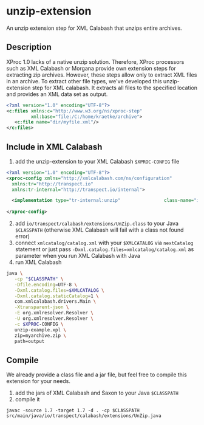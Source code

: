 # unzip-extension

An unzip extension step for XML Calabash that unzips entire archives.

## Description 

XProc 1.0 lacks of a native unzip solution. Therefore, XProc processors such as 
XML Calabash or Morgana provide own extension steps for extracting zip archives. 
However, these steps allow only to extract XML files in an archive. To extract other 
file types, we've developed this unzip-extension step for XML calabash. It extracts 
all files to the specified location and provides an XML data set as output.

```xml
<?xml version="1.0" encoding="UTF-8"?>
<c:files xmlns:c="http://www.w3.org/ns/xproc-step"
         xml:base="file:/C:/home/kraetke/archive">
   <c:file name="dir/myfile.xml"/>
</c:files>
```

## Include in XML Calabash

1. add the unzip-extension to your XML Calabash `$XPROC-CONFIG` file
```xml
<?xml version="1.0" encoding="UTF-8"?>
<xproc-config xmlns="http://xmlcalabash.com/ns/configuration"
  xmlns:tr="http://transpect.io"
  xmlns:tr-internal="http://transpect.io/internal">

  <implementation type="tr-internal:unzip"                class-name="io.transpect.calabash.extensions.UnZip"/>
  
</xproc-config>
```
2. add `io/transpect/calabash/extensions/UnZip.class` to your Java `$CLASSPATH` (otherwise XML Calabash will fail with a class not found error)
3. connect `xmlcatalog/catalog.xml` with your `$XMLCATALOG` via `nextCatalog` statement or just pass 
`-Dxml.catalog.files=xmlcatalog/catalog.xml` as parameter when you run XML Calabash with Java
4. run XML Calabash

```bash
java \
   -cp "$CLASSPATH" \
   -Dfile.encoding=UTF-8 \
   -Dxml.catalog.files=$XMLCATALOG \
   -Dxml.catalog.staticCatalog=1 \
   com.xmlcalabash.drivers.Main \
   -Xtransparent-json \
   -E org.xmlresolver.Resolver \
   -U org.xmlresolver.Resolver \
   -c $XPROC-CONFIG \
   unzip-example.xpl \
   zip=myarchive.zip \
   path=output
```


## Compile

We already provide a class file and a jar file, but feel free to compile this extension for your needs.

1. add the jars of XML Calabash and Saxon to your Java `$CLASSPATH`
2. compile it

```
javac -source 1.7 -target 1.7 -d . -cp $CLASSPATH src/main/java/io/transpect/calabash/extensions/UnZip.java
```
